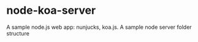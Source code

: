 # node-koa-server
A sample node.js web app: nunjucks, koa.js. A sample node server folder structure
